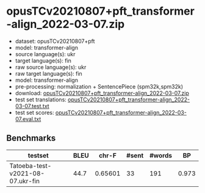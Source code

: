 # opusTCv20210807+pft_transformer-align_2022-03-07.zip

* dataset: opusTCv20210807+pft
* model: transformer-align
* source language(s): ukr
* target language(s): fin
* raw source language(s): ukr
* raw target language(s): fin
* model: transformer-align
* pre-processing: normalization + SentencePiece (spm32k,spm32k)
* download: [opusTCv20210807+pft_transformer-align_2022-03-07.zip](https://object.pouta.csc.fi/Tatoeba-MT-models/ukr-fin/opusTCv20210807+pft_transformer-align_2022-03-07.zip)
* test set translations: [opusTCv20210807+pft_transformer-align_2022-03-07.test.txt](https://object.pouta.csc.fi/Tatoeba-MT-models/ukr-fin/opusTCv20210807+pft_transformer-align_2022-03-07.test.txt)
* test set scores: [opusTCv20210807+pft_transformer-align_2022-03-07.eval.txt](https://object.pouta.csc.fi/Tatoeba-MT-models/ukr-fin/opusTCv20210807+pft_transformer-align_2022-03-07.eval.txt)

## Benchmarks

| testset | BLEU  | chr-F | #sent | #words | BP |
|---------|-------|-------|-------|--------|----|
| Tatoeba-test-v2021-08-07.ukr-fin 	| 44.7 	| 0.65601 	| 33 	| 191 	| 0.973 |

